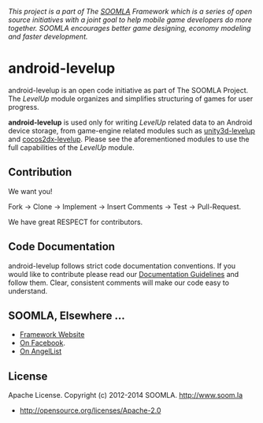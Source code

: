 *This project is a part of The [SOOMLA](http://www.soom.la) Framework which is a series of open source initiatives with a joint goal to help mobile game developers do more together. SOOMLA encourages better game designing, economy modeling and faster development.*

# android-levelup

<!-- updates when you have any -->
<!-- end updates -->

android-levelup is an open code initiative as part of The SOOMLA Project. The _LevelUp_ module organizes and simplifies structuring of games for user progress.

**android-levelup** is used only for writing _LevelUp_ related data to an Android device storage, from game-engine related modules such as [unity3d-levelup](https://github.com/soomla/unity3d-levelup) and [cocos2dx-levelup](https://github.com/soomla/cocos2dx-levelup).
Please see the aforementioned modules to use the full capabilities of the _LevelUp_ module.

<!-- Check out our [Wiki] (https://github.com/soomla/android-store/wiki) for more information about the project and how to use it better. -->

Contribution
---

We want you!

Fork -> Clone -> Implement -> Insert Comments -> Test -> Pull-Request.

We have great RESPECT for contributors.

Code Documentation
---

android-levelup follows strict code documentation conventions. If you would like to contribute please read our [Documentation Guidelines](https://github.com/soomla/android-store/tree/master/documentation.md) and follow them. Clear, consistent  comments will make our code easy to understand.

SOOMLA, Elsewhere ...
---

+ [Framework Website](http://www.soom.la/)
+ [On Facebook](https://www.facebook.com/pages/The-SOOMLA-Project/389643294427376).
+ [On AngelList](https://angel.co/the-soomla-project)

License
---
Apache License. Copyright (c) 2012-2014 SOOMLA. http://www.soom.la
+ http://opensource.org/licenses/Apache-2.0

